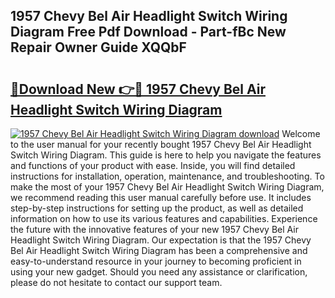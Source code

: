 ## 1957 Chevy Bel Air Headlight Switch Wiring Diagram Free Pdf Download - Part-fBc New Repair Owner Guide XQQbF

# <h2><a href="http://dfies81.blite.top/?on=1957+Chevy+Bel+Air+Headlight+Switch+Wiring+Diagram">🔗Download New 👉🔴 1957 Chevy Bel Air Headlight Switch Wiring Diagram</a></h2>

[![1957 Chevy Bel Air Headlight Switch Wiring Diagram download](https://i.imgur.com/lujVjoI.png)](http://dfies81.blite.top/?on=1957+Chevy+Bel+Air+Headlight+Switch+Wiring+Diagram)
Welcome to the user manual for your recently bought 1957 Chevy Bel Air Headlight Switch Wiring Diagram. This guide is here to help you navigate the features and functions of your product with ease. Inside, you will find detailed instructions for installation, operation, maintenance, and troubleshooting. To make the most of your 1957 Chevy Bel Air Headlight Switch Wiring Diagram, we recommend reading this user manual carefully before use. It includes step-by-step instructions for setting up the product, as well as detailed information on how to use its various features and capabilities. Experience the future with the innovative features of your new 1957 Chevy Bel Air Headlight Switch Wiring Diagram. Our expectation is that the 1957 Chevy Bel Air Headlight Switch Wiring Diagram has been a comprehensive and easy-to-understand resource in your journey to becoming proficient in using your new gadget. Should you need any assistance or clarification, please do not hesitate to contact our support team.
